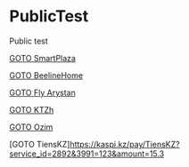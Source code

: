# PublicTest
Public test

[GOTO SmartPlaza](https://kaspi.kz/pay/SmartPlaza?service_id=3085&4262=999&amount=13.50)

[GOTO BeelineHome](https://kaspi.kz/pay/beeline-home-internet?service_id=50&50=0010090626&amount=25.37)

[GOTO Fly Arystan](https://kaspi.kz/pay/FlyArystan?service_id=3097&4288=11ZH3F&amount=10379)

[GOTO KTZh](https://kaspi.kz/pay/KTZh?service_id=3204&4442=123&amount=1)

[GOTO Ozim](https://kaspi.kz/pay/OzimScooter?service_id=3301&4607=123&amount=1)

[GOTO TiensKZ]https://kaspi.kz/pay/TiensKZ?service_id=2892&3991=123&amount=15.3
